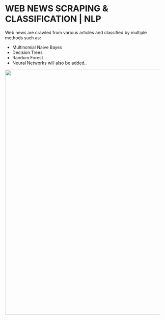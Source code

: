 # WEB NEWS SCRAPING & CLASSIFICATION | NLP
Web news are crawled from various articles and classified by multiple methods such as: 
* Multinomial Naive Bayes
* Decision Trees
* Random Forest
* Neural Networks will also be added..

<img src="https://digitaladvertisingmarketing.co.uk/wp-content/uploads/2020/06/Internet-News.jpg" width=1600 height=800 />
